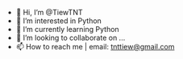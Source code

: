 - 👋 Hi, I’m @TiewTNT
- 👀 I’m interested in Python
- 🌱 I’m currently learning Python
- 💞️ I’m looking to collaborate on ...
- 📫 How to reach me | email: tnttiew@gmail.com

<!---
TiewTNT/TiewTNT is a ✨ special ✨ repository because its `README.md` (this file) appears on your GitHub profile.
You can click the Preview link to take a look at your changes.
---!>
